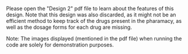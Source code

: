 Please open the "Design 2" pdf file to learn about the features of this design. Note that this design was also discarded, as it might not
be an efficient method to keep track of the drugs present in the pharamacy, as well as the dosage forms for each drug are missing. 



Note: The images displayed (mentioned in the pdf file) when running the code are solely for demonstration purposes. 
